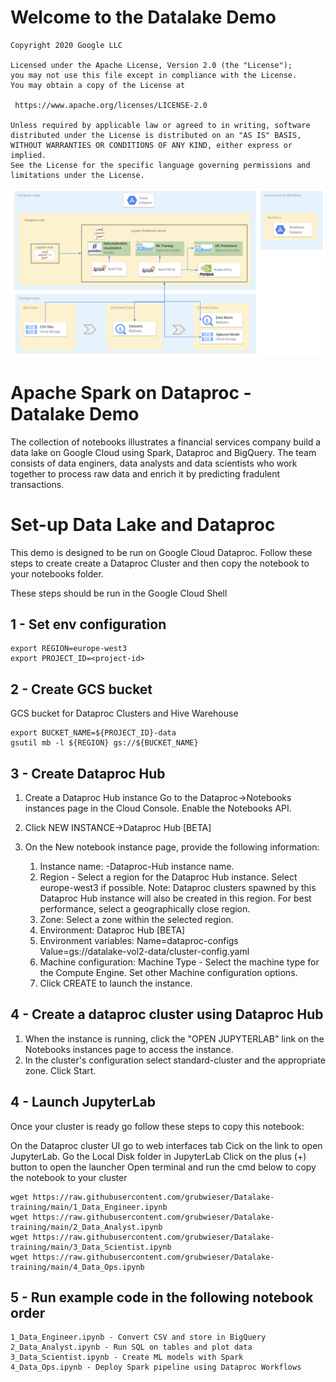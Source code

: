 # Welcome to the Datalake Demo 

    Copyright 2020 Google LLC

    Licensed under the Apache License, Version 2.0 (the "License");
    you may not use this file except in compliance with the License.
    You may obtain a copy of the License at

     https://www.apache.org/licenses/LICENSE-2.0

    Unless required by applicable law or agreed to in writing, software
    distributed under the License is distributed on an "AS IS" BASIS,
    WITHOUT WARRANTIES OR CONDITIONS OF ANY KIND, either express or implied.
    See the License for the specific language governing permissions and
    limitations under the License.

![test](assets/Lake_architecture.png)



# Apache Spark on Dataproc - Datalake Demo

The collection of notebooks illustrates a financial services company build a data lake on Google Cloud using Spark, Dataproc and BigQuery. The team consists of data enginers, data analysts and data scientists who work together to process raw data and enrich it by predicting fradulent transactions.

# Set-up Data Lake and Dataproc
This demo is designed to be run on Google Cloud Dataproc. Follow these steps to create create a Dataproc Cluster and then copy the notebook to your notebooks folder.

These steps should be run in the Google Cloud Shell

## 1 - Set env configuration
```
export REGION=europe-west3
export PROJECT_ID=<project-id>
```
## 2 - Create GCS bucket
GCS bucket for Dataproc Clusters and Hive Warehouse
```
export BUCKET_NAME=${PROJECT_ID}-data
gsutil mb -l ${REGION} gs://${BUCKET_NAME}
```
## 3 - Create Dataproc Hub 

1) Create a Dataproc Hub instance
Go to the Dataproc→Notebooks instances page in the Cloud Console. Enable the Notebooks API.

2) Click NEW INSTANCE→Dataproc Hub [BETA]

3) On the New notebook instance page, provide the following information:

    1) Instance name: <project-id>-Dataproc-Hub instance name.
    2) Region - Select a region for the Dataproc Hub instance. Select europe-west3 if possible. Note: Dataproc clusters spawned by this Dataproc Hub instance will also be created in this region.
    For best performance, select a geographically close region.
    3) Zone: Select a zone within the selected region.
    4) Environment: Dataproc Hub [BETA]
    5) Environment variables: Name=dataproc-configs Value=gs://datalake-vol2-data/cluster-config.yaml
    6) Machine configuration: Machine Type - Select the machine type for the Compute Engine. Set other Machine configuration options.
    7) Click CREATE to launch the instance.

## 4 - Create a dataproc cluster using Dataproc Hub

1) When the instance is running, click the "OPEN JUPYTERLAB" link on the Notebooks instances page to access the instance.
2) In the cluster's configuration select standard-cluster and the appropriate zone. Click Start.


## 4 - Launch JupyterLab
Once your cluster is ready go follow these steps to copy this notebook:

On the Dataproc cluster UI go to web interfaces tab
Cick on the link to open JupyterLab.
Go the Local Disk folder in JupyterLab
Click on the plus (+) button to open the launcher
Open terminal and run the cmd below to copy the notebook to your cluster
```
wget https://raw.githubusercontent.com/grubwieser/Datalake-training/main/1_Data_Engineer.ipynb
wget https://raw.githubusercontent.com/grubwieser/Datalake-training/main/2_Data_Analyst.ipynb
wget https://raw.githubusercontent.com/grubwieser/Datalake-training/main/3_Data_Scientist.ipynb
wget https://raw.githubusercontent.com/grubwieser/Datalake-training/main/4_Data_Ops.ipynb
```
## 5 - Run example code in the following notebook order 
```
1_Data_Engineer.ipynb - Convert CSV and store in BigQuery 
2_Data_Analyst.ipynb - Run SQL on tables and plot data
3_Data_Scientist.ipynb - Create ML models with Spark
4_Data_Ops.ipynb - Deploy Spark pipeline using Dataproc Workflows
```
